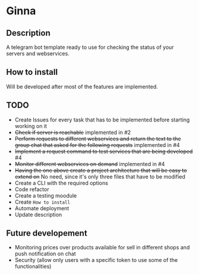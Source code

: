 # Ginna

## Description

A telegram bot template ready to use for checking the status of your servers and webservices.

## How to install

Will be developed after most of the features are implemented.

## TODO

- Create Issues for every task that has to be implemented before starting working on it
- ~~Check if server is reachable~~ implemented in #2 
- ~~Perform requests to different webservices and return the text to the group chat that asked for the following requests~~ implemented in #4
- ~~Implement a request command to test services that are being developed~~ #4
- ~~Monitor different webservices on demand~~ implemented in #4
- ~~Having the one above create a project architecture that will be easy to extend on~~ No need, since it's only three files that have to be modified 
- Create a CLI with the required options
- Code refactor
- Create a testing moodule
- Create ``How to install ``
- Automate deployment
- Update description


## Future developement

- Monitoring prices over products available for sell in different shops and push notification on chat
- Security (allow only users with a specific token to use some of the functionalities)